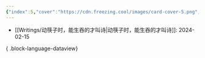 ```yaml
---
{"index":5,"cover":"https://cdn.freezing.cool/images/card-cover-5.png","dg-publish":true,"noteIcon":5,"date":"2024-02-17T21:20","update":"2024-02-17T21:31","permalink":"/navigation/writings-collection/","dgPassFrontmatter":true,"created":"2024-02-17T21:20","updated":"2024-02-17T21:31"}
---
```


- [[Writings/动筷子时，能生吞的才叫诗\|动筷子时，能生吞的才叫诗]]: 2024-02-15

{ .block-language-dataview}
